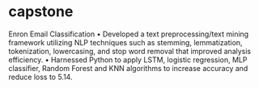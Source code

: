 # capstone
Enron Email Classification
•	 Developed a text preprocessing/text mining framework utilizing NLP techniques such as stemming, lemmatization,
 tokenization, lowercasing, and stop word removal that improved analysis efficiency. 
•	Harnessed Python to apply LSTM, logistic regression, MLP classifier, Random Forest and KNN algorithms to increase accuracy 
 and reduce loss to 5.14.

